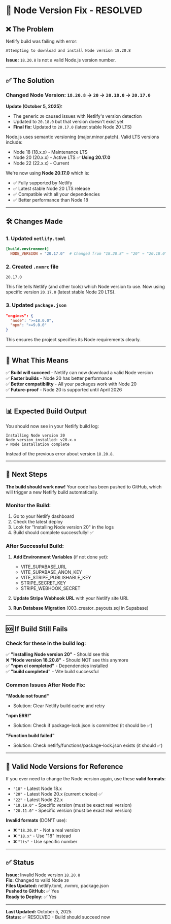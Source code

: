 # 🔧 Node Version Fix - RESOLVED

## ❌ The Problem

Netlify build was failing with error:
```
Attempting to download and install Node version 18.20.8
```

**Issue:** `18.20.8` is not a valid Node.js version number.

---

## ✅ The Solution

### Changed Node Version: `18.20.8` → `20` → `20.18.0` → `20.17.0`

**Update (October 5, 2025):** 
- The generic `20` caused issues with Netlify's version detection
- Updated to `20.18.0` but that version doesn't exist yet
- **Final fix:** Updated to `20.17.0` (latest stable Node 20 LTS)

Node.js uses semantic versioning (major.minor.patch). Valid LTS versions include:
- Node 18 (18.x.x) - Maintenance LTS
- Node 20 (20.x.x) - Active LTS ✅ **Using 20.17.0**
- Node 22 (22.x.x) - Current

We're now using **Node 20.17.0** which is:
- ✅ Fully supported by Netlify
- ✅ Latest stable Node 20 LTS release
- ✅ Compatible with all your dependencies
- ✅ Better performance than Node 18

---

## 🛠️ Changes Made

### 1. Updated `netlify.toml`

```toml
[build.environment]
  NODE_VERSION = "20.17.0"  # Changed from "18.20.8" → "20" → "20.18.0" → "20.17.0"
```

### 2. Created `.nvmrc` file

```
20.17.0
```

This file tells Netlify (and other tools) which Node version to use. Now using specific version `20.17.0` (latest stable Node 20 LTS).

### 3. Updated `package.json`
```json
"engines": {
  "node": ">=18.0.0",
  "npm": ">=9.0.0"
}
```
This ensures the project specifies its Node requirements clearly.

---

## 🎯 What This Means

✅ **Build will succeed** - Netlify can now download a valid Node version  
✅ **Faster builds** - Node 20 has better performance  
✅ **Better compatibility** - All your packages work with Node 20  
✅ **Future-proof** - Node 20 is supported until April 2026  

---

## 📊 Expected Build Output

You should now see in your Netlify build log:
```
Installing Node version 20
Node version installed: v20.x.x
✔ Node installation complete
```

Instead of the previous error about version `18.20.8`.

---

## 🚀 Next Steps

**The build should work now!** Your code has been pushed to GitHub, which will trigger a new Netlify build automatically.

### Monitor the Build:

1. Go to your Netlify dashboard
2. Check the latest deploy
3. Look for "Installing Node version 20" in the logs
4. Build should complete successfully! ✅

### After Successful Build:

1. **Add Environment Variables** (if not done yet):
   - VITE_SUPABASE_URL
   - VITE_SUPABASE_ANON_KEY
   - VITE_STRIPE_PUBLISHABLE_KEY
   - STRIPE_SECRET_KEY
   - STRIPE_WEBHOOK_SECRET

2. **Update Stripe Webhook URL** with your Netlify site URL

3. **Run Database Migration** (003_creator_payouts.sql in Supabase)

---

## 🆘 If Build Still Fails

### Check for these in the build log:

✅ **"Installing Node version 20"** - Should see this  
❌ **"Node version 18.20.8"** - Should NOT see this anymore  
✅ **"npm ci completed"** - Dependencies installed  
✅ **"build completed"** - Vite build successful  

### Common Issues After Node Fix:

**"Module not found"**
- Solution: Clear Netlify build cache and retry

**"npm ERR!"**
- Solution: Check if package-lock.json is committed (it should be ✅)

**"Function build failed"**
- Solution: Check netlify/functions/package-lock.json exists (it should ✅)

---

## 📝 Valid Node Versions for Reference

If you ever need to change the Node version again, use these **valid formats**:

- `"18"` - Latest Node 18.x
- `"20"` - Latest Node 20.x (current choice) ✅
- `"22"` - Latest Node 22.x
- `"18.19.0"` - Specific version (must be exact real version)
- `"20.11.0"` - Specific version (must be exact real version)

**Invalid formats** (DON'T use):
- ❌ `"18.20.8"` - Not a real version
- ❌ `"18.x"` - Use "18" instead
- ❌ `"lts"` - Use specific number

---

## ✅ Status

**Issue:** Invalid Node version `18.20.8`  
**Fix:** Changed to valid Node `20`  
**Files Updated:** netlify.toml, .nvmrc, package.json  
**Pushed to GitHub:** ✅ Yes  
**Ready to Deploy:** ✅ Yes  

---

**Last Updated:** October 5, 2025  
**Status:** ✅ RESOLVED - Build should succeed now
